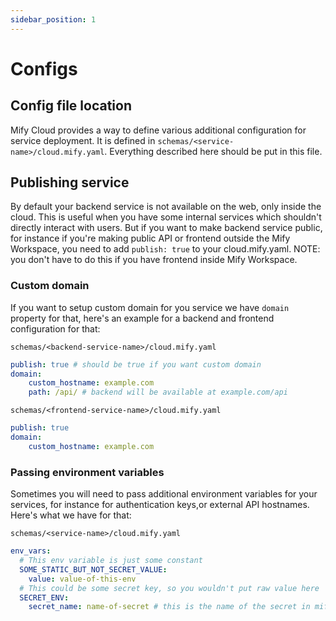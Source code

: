 ```yaml
---
sidebar_position: 1
---
```


# Configs

## Config file location

Mify Cloud provides a way to define various additional configuration for service deployment.
It is defined in `schemas/<service-name>/cloud.mify.yaml`.
Everything described here should be put in this file.

## Publishing service

By default your backend service is not available on the web, only inside the cloud.
This is useful when you have some internal services which shouldn't directly interact with users.
But if you want to make backend service public, for instance if you're making public API or frontend outside the Mify Workspace, you need to add `publish: true` to your cloud.mify.yaml. NOTE: you don't have to do this if you have frontend inside Mify Workspace.

### Custom domain

If you want to setup custom domain for you service we have `domain` property for that, here's an example for a backend and frontend configuration for that:

`schemas/<backend-service-name>/cloud.mify.yaml`
```yaml
publish: true # should be true if you want custom domain
domain:
    custom_hostname: example.com
    path: /api/ # backend will be available at example.com/api
```

`schemas/<frontend-service-name>/cloud.mify.yaml`
```yaml
publish: true
domain:
    custom_hostname: example.com
```

### Passing environment variables

Sometimes you will need to pass additional environment variables for your services, for instance for authentication keys,or external API hostnames. Here's what we have for that:

`schemas/<service-name>/cloud.mify.yaml`
```yaml
env_vars:
  # This env variable is just some constant
  SOME_STATIC_BUT_NOT_SECRET_VALUE:
    value: value-of-this-env
  # This could be some secret key, so you wouldn't put raw value here
  SECRET_ENV:
    secret_name: name-of-secret # this is the name of the secret in mify cloud (kubernetes secret)
```
